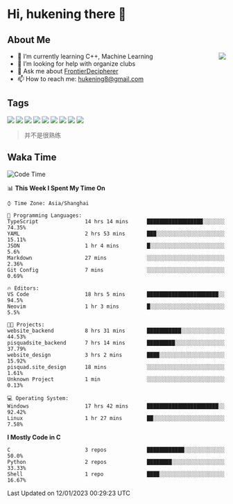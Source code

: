 # Hi, hukening there 👋

## About Me

<a href="#">
  <img align="right" src="https://github-readme-stats.vercel.app/api?username=Tokyo469&count_private=true&show_icons=true&bg_color=15,f2f7fd,E0EAFC" />
</a>

- 🌱 I’m currently learning C++, Machine Learning
- 🤔 I’m looking for help with organize clubs
- 💬 Ask me about [FrontierDecipherer](https://github.com/FrontierDecipherer)
- 📫 How to reach me: hukening8@gmail.com

## Tags

![](https://img.shields.io/badge/-Python-3e74a2?style=flat-square&logo=Python&logoColor=fff)
![](https://img.shields.io/badge/-C++-00579c?style=flat-square&logo=cplusplus&logoColor=fff)
![](https://img.shields.io/badge/-Node.js-339933?style=flat-square&logo=Node.js&logoColor=fff)
![](https://img.shields.io/badge/-React-2d98ce?style=flat-square&logo=React&logoColor=fff)
![](https://img.shields.io/badge/-Next.js-717171?style=flat-square&logo=next.js&logoColor=fff)
![](https://img.shields.io/badge/-Docker-2496ED?style=flat-square&logo=Docker&logoColor=fff)
![](https://img.shields.io/badge/-Linux-000000?style=flat-square&logo=Linux&logoColor=fff)
![](https://img.shields.io/badge/-MySQL-4479A1?style=flat-square&logo=MySQL&logoColor=fff)
![](https://img.shields.io/badge/-MongoDB-47A248?style=flat-square&logo=MongoDB&logoColor=fff)

> 并不是很熟练

## Waka Time

<!--START_SECTION:waka-->
![Code Time](http://img.shields.io/badge/Code%20Time-56%20hrs%2039%20mins-blue)

📊 **This Week I Spent My Time On** 

```text
⌚︎ Time Zone: Asia/Shanghai

💬 Programming Languages: 
TypeScript               14 hrs 14 mins      ██████████████████░░░░░░░   74.35% 
YAML                     2 hrs 53 mins       ███░░░░░░░░░░░░░░░░░░░░░░   15.11% 
JSON                     1 hr 4 mins         █░░░░░░░░░░░░░░░░░░░░░░░░   5.6% 
Markdown                 27 mins             ░░░░░░░░░░░░░░░░░░░░░░░░░   2.36% 
Git Config               7 mins              ░░░░░░░░░░░░░░░░░░░░░░░░░   0.69%

🔥 Editors: 
VS Code                  18 hrs 5 mins       ███████████████████████░░   94.5% 
Neovim                   1 hr 3 mins         █░░░░░░░░░░░░░░░░░░░░░░░░   5.5%

🐱‍💻 Projects: 
website_backend          8 hrs 31 mins       ███████████░░░░░░░░░░░░░░   44.53% 
pisquadsite_backend      7 hrs 14 mins       █████████░░░░░░░░░░░░░░░░   37.79% 
website_design           3 hrs 2 mins        ████░░░░░░░░░░░░░░░░░░░░░   15.92% 
pisquad.site_design      18 mins             ░░░░░░░░░░░░░░░░░░░░░░░░░   1.61% 
Unknown Project          1 min               ░░░░░░░░░░░░░░░░░░░░░░░░░   0.13%

💻 Operating System: 
Windows                  17 hrs 42 mins      ███████████████████████░░   92.42% 
Linux                    1 hr 27 mins        ██░░░░░░░░░░░░░░░░░░░░░░░   7.58%

```

**I Mostly Code in C** 

```text
C                        3 repos             ████████████░░░░░░░░░░░░░   50.0% 
Python                   2 repos             ████████░░░░░░░░░░░░░░░░░   33.33% 
Shell                    1 repo              ████░░░░░░░░░░░░░░░░░░░░░   16.67%

```



 Last Updated on 12/01/2023 00:29:23 UTC
<!--END_SECTION:waka-->
